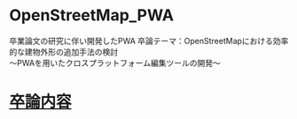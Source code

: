 # OpenStreetMap_PWA
卒業論文の研究に伴い開発したPWA
卒論テーマ：OpenStreetMapにおける効率的な建物外形の追加手法の検討  
〜PWAを用いたクロスプラットフォーム編集ツールの開発〜  

# [卒論内容](https://github.com/furuhashilab/BCr.map/wiki)
